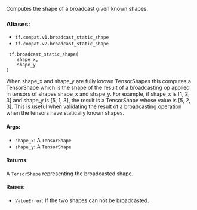 Computes the shape of a broadcast given known shapes.
### Aliases:
- `tf.compat.v1.broadcast_static_shape`
- `tf.compat.v2.broadcast_static_shape`

```
 tf.broadcast_static_shape(
    shape_x,
    shape_y
)
```
When shape_x and shape_y are fully known TensorShapes this computes a TensorShape which is the shape of the result of a broadcasting op applied in tensors of shapes shape_x and shape_y.
For example, if shape_x is [1, 2, 3] and shape_y is [5, 1, 3], the result is a TensorShape whose value is [5, 2, 3].
This is useful when validating the result of a broadcasting operation when the tensors have statically known shapes.
#### Args:
- `shape_x`: A `TensorShape`
- `shape_y`: A `TensorShape`
#### Returns:
A `TensorShape` representing the broadcasted shape.
#### Raises:
- `ValueError`: If the two shapes can not be broadcasted.
